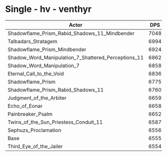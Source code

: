 # Single - hv - venthyr
| Actor | DPS | Increase |
|---|:---:|:---:|
|Shadowflame_Prism_Rabid_Shadows_11_Mindbender|7048|7.52%|
|Talbadars_Stratagem|6994|6.71%|
|Shadowflame_Prism_Mindbender|6924|5.64%|
|Shadow_Word_Manipulation_7_Shattered_Perceptions_11|6862|4.69%|
|Shadow_Word_Manipulation_7|6858|4.62%|
|Eternal_Call_to_the_Void|6836|4.30%|
|Shadowflame_Prism|6775|3.37%|
|Shadowflame_Prism_Rabid_Shadows_11|6760|3.13%|
|Judgment_of_the_Arbiter|6659|1.59%|
|Echo_of_Eonar|6658|1.57%|
|Painbreaker_Psalm|6652|1.48%|
|Twins_of_the_Sun_Priestess_Conduit_11|6587|0.49%|
|Sephuzs_Proclamation|6556|0.02%|
|Base|6555|0.00%|
|Third_Eye_of_the_Jailer|6554|0.00%|
